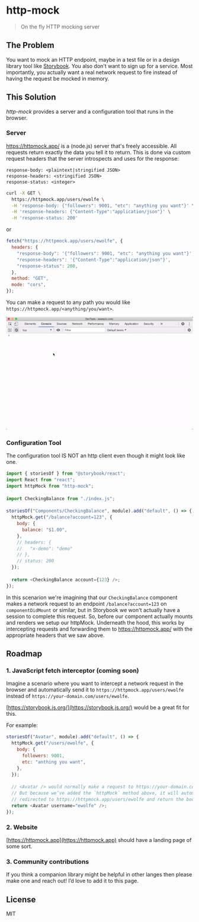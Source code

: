 # http-mock

> On the fly HTTP mocking server

## The Problem

You want to mock an HTTP endpoint, maybe in a test file or in a design library tool like [Storybook](https://storybook.js.org/). You also don't want to sign up for a service. Most importantly, you actually want a real network request to fire instead of having the request be mocked in memory.

## This Solution

_http-mock_ provides a server and a configuration tool that runs in the browser.

### Server

https://httpmock.app/ is a (node.js) server that's freely accessible. All requests return exactly the data you tell it to return. This is done via custom request headers that the server introspects and uses for the response:

```
response-body: <plaintext|stringified JSON>
response-headers: <stringified JSON>
response-status: <integer>
```

```sh
curl -X GET \
  https://httpmock.app/users/ewolfe \
  -H 'response-body: {"followers": 9001, "etc": "anything you want"}' \
  -H 'response-headers: {"Content-Type":"application/json"}' \
  -H 'response-status: 200'
```

or

```js
fetch("https://httpmock.app/users/ewolfe", {
  headers: {
    "response-body": '{"followers": 9001, "etc": "anything you want"}',
    "response-headers": '{"Content-Type":"application/json"}',
    "response-status": 200,
  },
  method: "GET",
  mode: "cors",
});
```

You can make a request to any path you would like `https://httpmock.app/<anything/you/want>`.

![Alt text](/examples/demo.gif "demo")

### Configuration Tool

The configuration tool IS NOT an http client even though it might look like one.

```js
import { storiesOf } from "@storybook/react";
import React from "react";
import httpMock from "http-mock";

import CheckingBalance from "./index.js";

storiesOf("Components/CheckingBalance", module).add("default", () => {
  httpMock.get("/balance?account=123", {
    body: {
      balance: "$1.00",
    },
    // headers: {
    //   "x-demo": "demo"
    // },
    // status: 200
  });

  return <CheckingBalance account={123} />;
});
```

In this scenarion we're imagining that our `CheckingBalance` component makes a network request to an endpoint `/balance?account=123` on `componentDidMount` or similar, but in Storybook we won't actually have a session to complete this request. So, before our component actually mounts and renders we setup our httpMock. Underneath the hood, this works by intercepting requests and forwarding them to https://httpmock.app/ with the appropriate headers that we saw above.

## Roadmap

### 1. JavaScript fetch interceptor (coming soon)

Imagine a scenario where you want to intercept a network request in the browser and automatically send it to `https://httpmock.app/users/ewolfe` instead of `https://your-domain.com/users/ewolfe`.

[https://storybook.js.org/](https://storybook.js.org/) would be a great fit for this.

For example:

```js
storiesOf("Avatar", module).add("default", () => {
  httpMock.get("/users/ewolfe", {
    body: {
      followers: 9001,
      etc: "anthing you want",
    },
  });

  // <Avatar /> would normally make a request to https://your-domain.com/users/ewolfe
  // But because we’ve added the `httpMock` method above, it will automatically get
  // redirected to https://httpmock.app/users/ewolfe and return the body we configured
  return <Avatar username="ewolfe" />;
});
```

### 2. Website

[https://httpmock.app](https://httpmock.app) should have a landing page of some sort.

### 3. Community contributions

If you think a companion library might be helpful in other langes then please make one and reach out! I’d love to add it to this page.

## License

MIT
